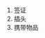 <!--
 * @Author: LetMeFly
 * @Date: 2024-11-22 12:40:22
 * @LastEditors: LetMeFly.xyz
 * @LastEditTime: 2024-11-22 12:43:16
-->
1. 签证
2. 插头
3. 携带物品